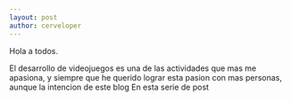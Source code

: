 ```yaml
---
layout: post
author: cerveloper
---
```


Hola a todos.

El desarrollo de videojuegos es una de las actividades que mas me apasiona, y siempre que he querido lograr esta pasion con mas personas, aunque la intencion de este blog
En esta serie de post